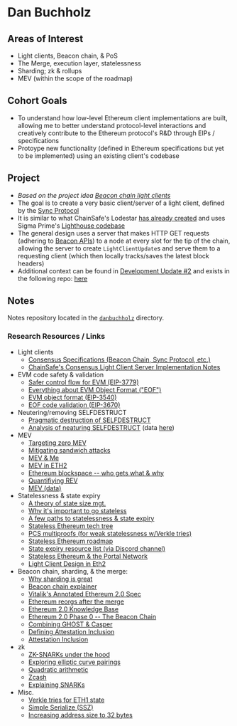 # Dan Buchholz

## Areas of Interest

- Light clients, Beacon chain, & PoS
- The Merge, execution layer, statelessness
- Sharding; zk & rollups
- MEV (within the scope of the roadmap)

## Cohort Goals

- To understand how low-level Ethereum client implementations are built, allowing me to better understand protocol-level interactions and creatively contribute to the Ethereum protocol's R&D through EIPs / specifications
- Protoype new functionality (defined in Ethereum specifications but yet to be implemented) using an existing client's codebase

## Project

- _Based on the project idea [Beacon chain light clients](https://github.com/ethereum-cdap/cohort-one/issues/9)_
- The goal is to create a very basic client/server of a light client, defined by the [Sync Protocol](https://github.com/ethereum/consensus-specs/blob/dev/specs/altair/sync-protocol.md)
- It is similar to what ChainSafe's Lodestar [has already created](https://github.com/ChainSafe/lodestar/blob/master/packages/light-client) and uses Sigma Prime's [Lighthouse codebase](https://github.com/sigp/lighthouse)
- The general design uses a server that makes HTTP GET requests (adhering to [Beacon APIs](https://ethereum.github.io/beacon-APIs)) to a node at every slot for the tip of the chain, allowing the server to create `LightClientUpdate`s and serve them to a requesting client (which then locally tracks/saves the latest block headers)
- Additional context can be found in [Development Update #2](https://hackmd.io/@dtb/By94YjF_F) and exists in the following repo: [here](https://github.com/buchhlz2/beacon-light-client)

## Notes

Notes repository located in the [`danbuchholz`](./danbuchholz) directory.

### Research Resources / Links

- Light clients
  - [Consensus Specifications (Beacon Chain, Sync Protocol, etc.)](https://github.com/ethereum/consensus-specs)
  - [ChainSafe's Consensus Light Client Server Implementation Notes](https://hackmd.io/hsCz1G3BTyiwwJtjT4pe2Q)
- EVM code safety & validation
  - [Safer control flow for EVM (EIP-3779)](https://eips.ethereum.org/EIPS/eip-3779)
  - [Everything about EVM Object Format ("EOF")](https://notes.ethereum.org/@ipsilon/evm-object-format-overview)
  - [EVM object format (EIP-3540)](https://eips.ethereum.org/EIPS/eip-3540)
  - [EOF code validation (EIP-3670)](https://eips.ethereum.org/EIPS/eip-3670)
- Neutering/removing SELFDESTRUCT
  - [Pragmatic destruction of SELFDESTRUCT](https://hackmd.io/@vbuterin/selfdestruct)
  - [Analysis of neaturing SELFDESTRUCT](https://github.com/adompeldorius/selfdestruct-analysis) (data [here](https://nbviewer.jupyter.org/github/adompeldorius/selfdestruct-analysis/blob/main/analysis.ipynb))
- MEV
  - [Targeting zero MEV](https://ethresear.ch/t/targeting-zero-mev-a-content-layer-solution/9224)
  - [Mitigating sandwich attacks](https://hackmd.io/@norswap/mev)
  - [MEV & Me](https://www.paradigm.xyz/2021/02/mev-and-me/)
  - [MEV in ETH2](https://hackmd.io/@flashbots/mev-in-eth2)
  - [Ethereum blockspace -- who gets what & why](https://www.paradigm.xyz/2021/03/ethereum-blockspace-who-gets-what-and-why/)
  - [Quantifiying REV](https://hackmd.io/@flashbots/quantifying-REV)
  - [MEV (data)](https://explore.flashbots.net/)
- Statelessness & state expiry
  - [A theory of state size mgt.](https://hackmd.io/@vbuterin/state_size_management)
  - [Why it's important to go stateless](https://dankradfeist.de/ethereum/2021/02/14/why-stateless.html)
  - [A few paths to statelessness & state expiry](https://hackmd.io/@vbuterin/state_expiry_paths)
  - [Stateless Ethereum tech tree](https://blog.ethereum.org/2020/01/28/eth1x-files-the-stateless-ethereum-tech-tree/)
  - [PCS multiproofs (for weak statelessness w/Verkle tries)](https://dankradfeist.de/ethereum/2021/06/18/pcs-multiproofs.html)
  - [Stateless Ethereum roadmap](https://ethresear.ch/t/an-updated-roadmap-for-stateless-ethereum/9046)
  - [State expiry resource list (via Discord channel)](https://github.com/tvanepps/EthereumDiscordGuidebook/blob/main/README.md#state-expiry)
  - [Stateless Ethereum & the Portal Network](https://www.youtube.com/watch?v=jAX_bgcESoc)
  - [Light Client Design in Eth2](https://www.youtube.com/watch?v=ysW-Bq05pJQ)
- Beacon chain, sharding, & the merge:
  - [Why sharding is great](https://vitalik.ca/general/2021/04/07/sharding.html)
  - [Beacon chain explainer](https://ethos.dev/beacon-chain/)
  - [Vitalik's Annotated Ethereum 2.0 Spec](https://notes.ethereum.org/@vbuterin/SkeyEI3xv)
  - [Ethereum reorgs after the merge](https://www.paradigm.xyz/2021/07/ethereum-reorgs-after-the-merge/)
  - [Ethereum 2.0 Knowledge Base](https://kb.beaconcha.in/glossary#beacon-chain)
  - [Ethereum 2.0 Phase 0 -- The Beacon Chain](https://benjaminion.xyz/eth2-annotated-spec/phase0/beacon-chain/)
  - [Combining GHOST & Casper](https://arxiv.org/pdf/2003.03052.pdf)
  - [Defining Attestation Inclusion](https://www.attestant.io/posts/defining-attestation-effectiveness/)
  - [Attestation Inclusion](https://www.youtube.com/watch?v=SPcgevcDqDE)
- zk
  - [ZK-SNARKs under the hood](https://medium.com/@VitalikButerin/zk-snarks-under-the-hood-b33151a013f6)
  - [Exploring elliptic curve pairings](https://medium.com/@VitalikButerin/exploring-elliptic-curve-pairings-c73c1864e627)
  - [Quadratic arithmetic](https://medium.com/@VitalikButerin/quadratic-arithmetic-programs-from-zero-to-hero-f6d558cea649)
  - [Zcash](https://z.cash/technology/zksnarks/)
  - [Explaining SNARKs](https://electriccoin.co/blog/snark-explain/)
- Misc.
  - [Verkle tries for ETH1 state](https://dankradfeist.de/ethereum/2021/06/18/verkle-trie-for-eth1.html)
  - [Simple Serialize (SSZ)](https://www.ssz.dev/)
  - [Increasing address size to 32 bytes](https://ethereum-magicians.org/t/increasing-address-size-from-20-to-32-bytes/5485)
